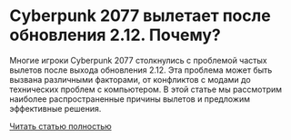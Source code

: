 # Cyberpunk 2077 вылетает после обновления 2.12. Почему?



Многие игроки Cyberpunk 2077 столкнулись с проблемой частых вылетов после выхода обновления 2.12. Эта проблема может быть вызвана различными факторами, от конфликтов с модами до технических проблем с компьютером. В этой статье мы рассмотрим наиболее распространенные причины вылетов и предложим эффективные решения.

[Читать статью полностью](https://xyberbara.com/gaming/cyberpunk-2077-vyletayet-posle-obnovleniya-2-12/)
